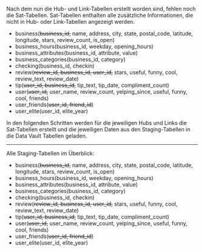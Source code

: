 Nach dem nun die Hub- und Link-Tabellen erstellt worden sind, fehlen noch die Sat-Tabellen. Sat-Tabellen enthalten alle zusätzliche Informationen, die nicht in Hub- oder Link-Tabellen angezeigt werden.

- business(~~business_id,~~ name, address, city, state, postal_code, latitude, longitude, stars, review_count, is_open)
- business_hours(business_id, weekday, opening_hours)
- business_attributes(business_id, attribute, value)
- business_categories(business_id, category)
- checking(business_id, checkin)
- review(~~review_id, business_id, user_id,~~ stars, useful, funny, cool, review_text, review_date)
- tip(~~user_id, business_id,~~ tip_text, tip_date, compliment_count)
- user(~~user_id,~~ user_name, review_count, yelping_since, useful, funny, cool, friends)
- user_friends(~~user_id, friend_id~~)
- user_elite(user_id, elite_year)

In den folgenden Schritten werden für die jeweiligen Hubs und Links die Sat-Tabellen erstellt und die jeweiligen Daten aus den Staging-Tabellen in die Data Vault Tabellen geladen.


---

Alle Staging-Tabellen im Überblick:

- business(~~business_id,~~ name, address, city, state, postal_code, latitude, longitude, stars, review_count, is_open)
- business_hours(business_id, weekday, opening_hours)
- business_attributes(business_id, attribute, value)
- business_categories(business_id, category)
- checking(business_id, checkin)
- review(~~review_id, business_id, user_id,~~ stars, useful, funny, cool, review_text, review_date)
- tip(~~user_id, business_id,~~ tip_text, tip_date, compliment_count)
- user(~~user_id,~~ user_name, review_count, yelping_since, useful, funny, cool, friends)
- user_friends(~~user_id, friend_id~~)
- user_elite(user_id, elite_year)